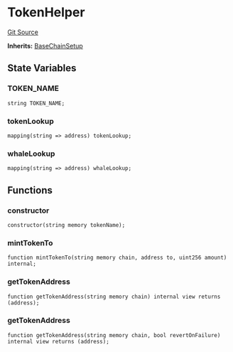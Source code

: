 # TokenHelper
[Git Source](https://github.com/ArshanKhanifar/queso/blob/6e395efa3ba1ede04789349c7913763f72d9d714/src/UsdcHelper.sol)

**Inherits:**
[BaseChainSetup](/src/BaseChainSetup.sol/contract.BaseChainSetup.md)


## State Variables
### TOKEN_NAME

```solidity
string TOKEN_NAME;
```


### tokenLookup

```solidity
mapping(string => address) tokenLookup;
```


### whaleLookup

```solidity
mapping(string => address) whaleLookup;
```


## Functions
### constructor


```solidity
constructor(string memory tokenName);
```

### mintTokenTo


```solidity
function mintTokenTo(string memory chain, address to, uint256 amount) internal;
```

### getTokenAddress


```solidity
function getTokenAddress(string memory chain) internal view returns (address);
```

### getTokenAddress


```solidity
function getTokenAddress(string memory chain, bool revertOnFailure) internal view returns (address);
```


